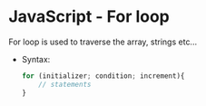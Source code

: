 # JavaScript - For loop

For loop is used to traverse the array, strings etc...

* Syntax:
    ```javascript
    for (initializer; condition; increment){
        // statements
    }
    ```